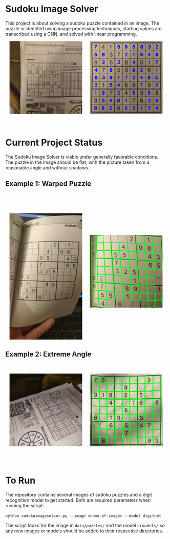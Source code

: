 # Sudoku Image Solver
This project is about solving a sudoku puzzle contained in an image. The puzzle is identifed using image processing techniques, starting values are transcribed using a CNN, and solved with linear programming.
<br/>
<p align="middle">
  <img src="docs/readme_images/image12.jpg" width="45%" hspace=10>
  <img src="docs/readme_images/image12_solution.jpg" width="45%" hspace=10>
</p>

<br/>

# Current Project Status
The Sudoku Image Solver is viable under generally favorable conditions. The puzzle in the image should be flat, with the picture taken from a reasonable angle and without shadows.

## Example 1: Warped Puzzle
<br/>
<p align="middle">
  <img src="docs/readme_images/image1.jpg" width="45%" hspace=10>
  <img src="docs/readme_images/image1_contoured.jpg" width="45%" hspace=10 vspace=100>
</p>

## Example 2: Extreme Angle
<br/>
<p align="middle">
  <img src="docs/readme_images/image15.jpg" width="45%" hspace=10>
  <img src="docs/readme_images/image15_contoured.jpg" width="45%" hspace=10>
</p>

<br/>
<br/>

# To Run
The repository contains several images of sudoku puzzles and a digit recognition model to get started. Both are required parameters when running the script: 

`python sudokuimagesolver.py --image <name-of-image> --model digitnet`

The script looks for the image in `data/puzzles/` and the model in `models/` so any new images or models should be added to their respective directories. 